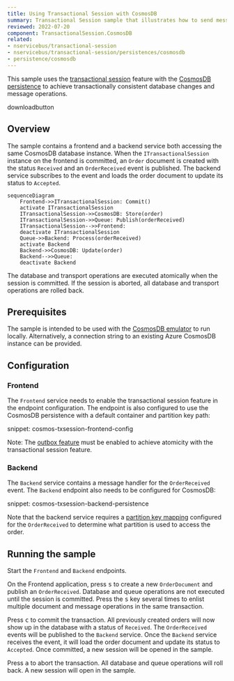 ```yaml
---
title: Using Transactional Session with CosmosDB
summary: Transactional Session sample that illustrates how to send messages and modify data with CosmosDB in an atomic manner outside message handlers.
reviewed: 2022-07-20
component: TransactionalSession.CosmosDB
related:
- nservicebus/transactional-session
- nservicebus/transactional-session/persistences/cosmosdb
- persistence/cosmosdb
---
```


This sample uses the [transactional session](/nservicebus/transactional-session) feature  with the [CosmosDB persistence](/persistence/cosmosdb) to achieve transactionally consistent database changes and message operations.

downloadbutton

## Overview

The sample contains a frontend and a backend service both accessing the same CosmosDB database instance. When the `ITransactionalSession` instance on the frontend is committed, an `Order` document is created with the status `Received` and an `OrderReceived` event is published. The backend service subscribes to the event and loads the order document to update its status to `Accepted`.

```mermaid
sequenceDiagram
    Frontend->>ITransactionalSession: Commit()
    activate ITransactionalSession
    ITransactionalSession->>CosmosDB: Store(order)
    ITransactionalSession->>Queue: Publish(orderReceived)
    ITransactionalSession-->>Frontend: 
    deactivate ITransactionalSession
    Queue->>Backend: Process(orderReceived)
    activate Backend
    Backend->>CosmosDB: Update(order)
    Backend-->>Queue: 
    deactivate Backend
```

The database and transport operations are executed atomically when the session is committed. If the session is aborted, all database and transport operations are rolled back.

## Prerequisites

The sample is intended to be used with the [CosmosDB emulator](https://docs.microsoft.com/en-us/azure/cosmos-db/local-emulator?tabs=ssl-netstd21) to run locally. Alternatively, a connection string to an existing Azure CosmosDB instance can be provided.

## Configuration

### Frontend

The `Frontend` service needs to enable the transactional session feature in the endpoint configuration. The endpoint is also configured to use the CosmosDB persistence with a default container and partition key path:

snippet: cosmos-txsession-frontend-config

Note: The [outbox feature](/nservicebus/outbox/) must be enabled to achieve atomicity with the transactional session feature.

### Backend

The `Backend` service contains a message handler for the `OrderReceived` event. The `Backend` endpoint also needs to be configured for CosmosDB:

snippet: cosmos-txsession-backend-persistence

Note that the backend service requires a [partition key mapping](/persistence/cosmosdb/transactions.md#specifying-the-partitionkey-to-use-for-the-transaction) configured for the `OrderReceived` to determine what partition is used to access the order.

## Running the sample

Start the `Frontend` and `Backend` endpoints.

On the Frontend application, press <kbd>s</kbd> to create a new `OrderDocument` and publish an `OrderReceived`. Database and queue operations are not executed until the session is committed. Press the <kbd>s</kbd> key several times to enlist multiple document and message operations in the same transaction.

Press <kbd>c</kbd> to commit the transaction. All previously created orders will now show up in the database with a status of `Received`. The `OrderReceived` events will be published to the `Backend` service. Once the `Backend` service receives the event, it will load the order document and update its status to `Accepted`. Once committed, a new session will be opened in the sample.

Press <kbd>a</kbd> to abort the transaction. All database and queue operations will roll back. A new session will open in the sample.
